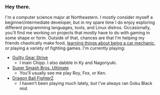 ### Hey there.
I'm a computer science major at Northeastern. I mostly consider myself a beginner/intermediate developer, but in my spare time I do enjoy exploring different programming languages, tools, and Linux distros. Occasionally, you'll find me working on projects that mostly have to do with gaming in some shape or form. Outside of that, chances are that I'm helping my friends chaotically make food, [learning things about being a car mechanic](https://store.steampowered.com/app/645630/Car_Mechanic_Simulator_2018/), or playing a variety of fighting games. I'm currently playing:
- [Guilty Gear Strive](https://store.steampowered.com/app/1384160/GUILTY_GEAR_STRIVE/)
  - I main Chipp. I also dabble in Ky and Nagoriyuki.
- [Super Smash Bros. Ultimate](https://www.smashbros.com)
  - You'll usually see me play Roy, Fox, or Ken.
- [Dragon Ball FighterZ](https://store.steampowered.com/app/678950/DRAGON_BALL_FighterZ/)
  - I haven't been playing much lately, but I've always ran Goku Black mid.

<!--
**kenesu-h/kenesu-h** is a ✨ _special_ ✨ repository because its `README.md` (this file) appears on your GitHub profile.

Here are some ideas to get you started:

- 🔭 I’m currently working on ...
- 🌱 I’m currently learning ...
- 👯 I’m looking to collaborate on ...
- 🤔 I’m looking for help with ...
- 💬 Ask me about ...
- 📫 How to reach me: ...
- 😄 Pronouns: ...
- ⚡ Fun fact: ...
-->
